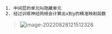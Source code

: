 



```tex
1. 中间层的单元叫隐藏单元
2. 经过训练神经网络会计算出x到y的精准映射函数
```

> ![image-20220828121512328](F:\Typora\深度学习\吴恩达\1.什么是神经网络.assets\image-20220828121512328.png)